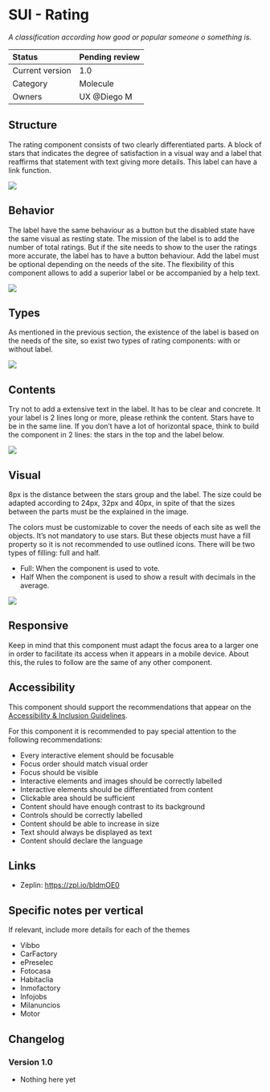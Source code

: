 # SUI - Rating
*A classification according how good or popular someone o something is.*

|   Status          | Pending review |
|   :----           |   :---- |
|   Current version |   1.0 |
|   Category        |   Molecule |
|   Owners          |   UX @Diego M|


## Structure

The rating component consists of two clearly differentiated parts. A block of stars that indicates the degree of satisfaction in a visual way and a label that reaffirms that statement with text giving more details. This label can have a link function.

![](https://d2mxuefqeaa7sj.cloudfront.net/s_C66946978555A8CAAFFDC75B2CF5587C671784276AFEDBF7ED7E005950261033_1542203714893_1-Rarting-+Structure.png)

## Behavior

The label have the same behaviour as a button but the disabled state have the same visual as resting state. The mission of the label is to add the number of total ratings. But if the site needs to show to the user the ratings more accurate, the label has to have a button behaviour. Add the label must be optional depending on the needs of the site. The flexibility of this component allows to add a superior label or be accompanied by a help text.

![](https://d2mxuefqeaa7sj.cloudfront.net/s_C66946978555A8CAAFFDC75B2CF5587C671784276AFEDBF7ED7E005950261033_1542203732292_2-Rarting-+Behavior.png)

## Types

As mentioned in the previous section, the existence of the label is based on the needs of the site, so exist two types of rating components: with or without label.

![](https://d2mxuefqeaa7sj.cloudfront.net/s_C66946978555A8CAAFFDC75B2CF5587C671784276AFEDBF7ED7E005950261033_1542203860811_3-Rarting-+variant.png)

## Contents

Try not to add a extensive text in the label. It has to be clear and concrete. It your label is 2 lines long or more, please rethink the content.
Stars have to be in the same line.
If you don’t have a lot of horizontal space, think to build the component in 2 lines: the stars in the top and the label below.

![](https://d2mxuefqeaa7sj.cloudfront.net/s_C66946978555A8CAAFFDC75B2CF5587C671784276AFEDBF7ED7E005950261033_1542203929964_4-Rarting-+Content.png)

## Visual

8px is the distance between the stars group and the label. The size could be adapted according to 24px, 32px and 40px, in spite of that the sizes between the parts must be the explained in the image.

The colors must be customizable to cover the needs of each site as well the objects. It’s not mandatory to use stars. But these objects must have a fill property so it is not recommended to use outlined icons. There will be two types of filling: full and half.
- Full: When the component is used to vote.  
- Half When the component is used to show a result with decimals in the average.

![](https://d2mxuefqeaa7sj.cloudfront.net/s_C66946978555A8CAAFFDC75B2CF5587C671784276AFEDBF7ED7E005950261033_1544112614946_6-Rartingvisual.png)

## Responsive

Keep in mind that this component must adapt the focus area to a larger one in order to facilitate its access when it appears in a mobile device. About this, the rules to follow are the same of any other component.

## Accessibility

This component should support the recommendations that appear on the [Accessibility & Inclusion Guidelines](https://github.com/SUI-Components/UX-Definitions/blob/master/Accessibility%20and%20Inclusion%20Guidelines.md).

For this component it is recommended to pay special attention to the following recommendations:

- Every interactive element should be focusable
- Focus order should match visual order
- Focus should be visible
- Interactive elements and images should be correctly labelled
- Interactive elements should be differentiated from content
- Clickable area should be sufficient
- Content should have enough contrast to its background 
- Controls should be correctly labelled
- Content should be able to increase in size
- Text should always be displayed as text
- Content should declare the language

## Links

- Zeplin: https://zpl.io/bldmOE0

## Specific notes per vertical

If relevant, include more details for each of the themes

- Vibbo
- CarFactory
- ePreselec
- Fotocasa
- Habitaclia
- Inmofactory
- Infojobs
- Milanuncios
- Motor

## Changelog

### Version 1.0

- Nothing here yet
